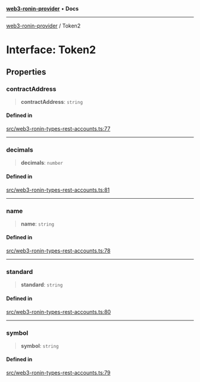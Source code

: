 [**web3-ronin-provider**](../README.md) • **Docs**

***

[web3-ronin-provider](../globals.md) / Token2

# Interface: Token2

## Properties

### contractAddress

> **contractAddress**: `string`

#### Defined in

[src/web3-ronin-types-rest-accounts.ts:77](https://github.com/chuacw/web3-ronin-provider/blob/5334d3e4a39d6911ce4028a880b09b3429564837/src/web3-ronin-types-rest-accounts.ts#L77)

***

### decimals

> **decimals**: `number`

#### Defined in

[src/web3-ronin-types-rest-accounts.ts:81](https://github.com/chuacw/web3-ronin-provider/blob/5334d3e4a39d6911ce4028a880b09b3429564837/src/web3-ronin-types-rest-accounts.ts#L81)

***

### name

> **name**: `string`

#### Defined in

[src/web3-ronin-types-rest-accounts.ts:78](https://github.com/chuacw/web3-ronin-provider/blob/5334d3e4a39d6911ce4028a880b09b3429564837/src/web3-ronin-types-rest-accounts.ts#L78)

***

### standard

> **standard**: `string`

#### Defined in

[src/web3-ronin-types-rest-accounts.ts:80](https://github.com/chuacw/web3-ronin-provider/blob/5334d3e4a39d6911ce4028a880b09b3429564837/src/web3-ronin-types-rest-accounts.ts#L80)

***

### symbol

> **symbol**: `string`

#### Defined in

[src/web3-ronin-types-rest-accounts.ts:79](https://github.com/chuacw/web3-ronin-provider/blob/5334d3e4a39d6911ce4028a880b09b3429564837/src/web3-ronin-types-rest-accounts.ts#L79)
